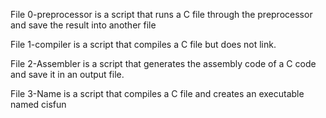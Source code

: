 File 0-preprocessor is a script that runs a C file through the preprocessor and save the result into another file

File 1-compiler is a script that compiles a C file but does not link.

File 2-Assembler is a script that generates the assembly code of a C code and save it in an output file.

File 3-Name is a script that compiles a C file and creates an executable named cisfun
